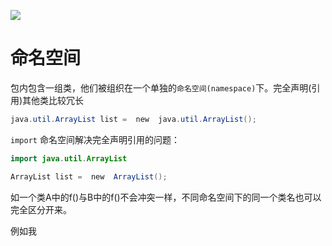 ![](https://gitee.com/codebysandwich/source/raw/master/picgo/2022-09/R-C.jpeg)

# 命名空间
包内包含一组类，他们被组织在一个单独的`命名空间(namespace)`下。完全声明(引用)其他类比较冗长

```java
java.util.ArrayList list =  new  java.util.ArrayList();
```

`import` 命名空间解决完全声明引用的问题：

```java
import java.util.ArrayList

ArrayList list =  new  ArrayList();
```

如一个类A中的f()与B中的f()不会冲突一样，不同命名空间下的同一个类名也可以完全区分开来。

例如我
